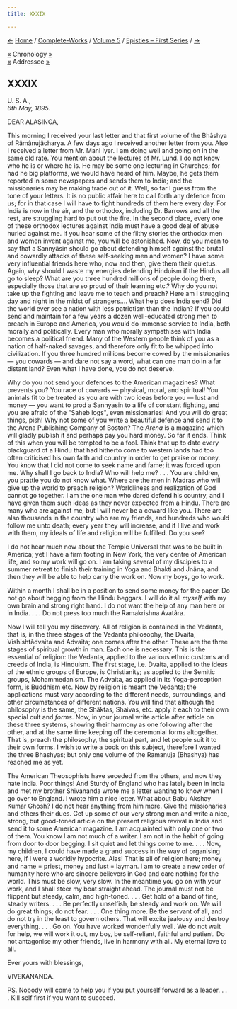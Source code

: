 ```yaml
---
title: XXXIX

---
```

<div>

[←](038_s.htm) [Home](../../../index.htm) /
[Complete-Works](../../complete_works.htm) / [Volume
5](../volume_5_contents.htm) / [Epistles – First
Series](epistles_first_series_contents.htm) / [→](040_alasinga.htm)

  

[«](../../volume_8/epistles_fourth_series/042_babies.htm) Chronology
[»](../../volume_6/epistles_second_series/065_mrs_bull.htm)  
[«](037_alasinga.htm) Addressee [»](040_alasinga.htm)

## XXXIX

U. S. A.,  
*6th May, 1895*.

DEAR ALASINGA,

This morning I received your last letter and that first volume of the
Bhâshya of Râmânujâcharya. A few days ago I received another letter from
you. Also I received a letter from Mr. Mani Iyer. I am doing well and
going on in the same old rate. You mention about the lectures of Mr.
Lund. I do not know who he is or where he is. He may be some one
lecturing in Churches; for had he big platforms, we would have heard of
him. Maybe, he gets them reported in some newspapers and sends them to
India; and the missionaries may be making trade out of it. Well, so far
I guess from the tone of your letters. It is no public affair here to
call forth any defence from us; for in that case I will have to fight
hundreds of them here every day. For India is now in the air, and the
orthodox, including Dr. Barrows and all the rest, are struggling hard to
put out the fire. In the second place, every one of these orthodox
lectures against India must have a good deal of abuse hurled against me.
If you hear some of the filthy stories the orthodox men and women invent
against me, you will be astonished. Now, do you mean to say that a
Sannyâsin should go about defending himself against the brutal and
cowardly attacks of these self-seeking men and women? I have some very
influential friends here who, now and then, give them their quietus.
Again, why should I waste my energies defending Hinduism if the Hindus
all go to sleep? What are you three hundred millions of people doing
there, especially those that are so proud of their learning etc.? Why do
you not take up the fighting and leave me to teach and preach? Here am I
struggling day and night in the midst of strangers.... What help does
India send? Did the world ever see a nation with less patriotism than
the Indian? If you could send and maintain for a few years a dozen
well-educated strong men to preach in Europe and America, you would do
immense service to India, both morally and politically. Every man who
morally sympathises with India becomes a political friend. Many of the
Western people think of you as a nation of half-naked savages, and
therefore only fit to be whipped into civilization. If you three hundred
millions become cowed by the missionaries — you cowards — and dare not
say a word, what can one man do in a far distant land? Even what I have
done, you do not deserve.

Why do you not send your defences to the American magazines? What
prevents you? You race of cowards — physical, moral, and spiritual! You
animals fit to be treated as you are with two ideas before you — lust
and money — you want to prod a Sannyasin to a life of constant fighting,
and you are afraid of the "Saheb logs", even missionaries! And you will
do great things, pish! Why not some of you write a beautiful defence and
send it to the Arena Publishing Company of Boston? The *Arena* is a
magazine which will gladly publish it and perhaps pay you hard money. So
far it ends. Think of this when you will be tempted to be a fool. Think
that up to date every blackguard of a Hindu that had hitherto come to
western lands had too often criticised his own faith and country in
order to get praise or money. You know that I did not come to seek name
and fame; it was forced upon me. Why shall I go back to India? Who will
help me? . . . You are children, you prattle you do not know what. Where
are the men in Madras who will give up the world to preach religion?
Worldliness and realization of God cannot go together. I am the one man
who dared defend his country, and I have given them such ideas as they
never expected from a Hindu. There are many who are against me, but I
will never be a coward like you. There are also thousands in the country
who are my friends, and hundreds who would follow me unto death; every
year they will increase, and if I live and work with them, my ideals of
life and religion will be fulfilled. Do you see?

I do not hear much now about the Temple Universal that was to be built
in America; yet I have a firm footing in New York, the very centre of
American life, and so my work will go on. I am taking several of my
disciples to a summer retreat to finish their training in Yoga and
Bhakti and Jnâna, and then they will be able to help carry the work on.
Now my boys, go to work.

Within a month I shall be in a position to send some money for the
paper. Do not go about begging from the Hindu beggars. I will do it all
*myself* with my own brain and strong right hand. I do not want the help
of any man here or in India. . . . Do not press too much the Ramakrishna
Avatâra.

Now I will tell you my discovery. All of religion is contained in the
Vedanta, that is, in the three stages of the Vedanta philosophy, the
Dvaita, Vishishtâdvaita and Advaita; one comes after the other. These
are the three stages of spiritual growth in man. Each one is necessary.
This is the essential of religion: the Vedanta, applied to the various
ethnic customs and creeds of India, is Hinduism. The first stage, i.e.
Dvaita, applied to the ideas of the ethnic groups of Europe, is
Christianity; as applied to the Semitic groups, Mohammedanism. The
Advaita, as applied in its Yoga-perception form, is Buddhism etc. Now by
religion is meant the Vedanta; the applications must vary according to
the different needs, surroundings, and other circumstances of different
nations. You will find that although the philosophy is the same, the
Shâktas, Shaivas, etc. apply it each to their own special cult and
*forms*. Now, in your journal write article after article on these three
systems, showing their harmony as one following after the other, and at
the same time keeping off the ceremonial forms altogether. That is,
preach the philosophy, the spiritual part, and let people suit it to
their own forms. I wish to write a book on this subject, therefore I
wanted the three Bhashyas; but only one volume of the Ramanuja (Bhashya)
has reached me as yet.

The American Theosophists have seceded from the others, and now they
hate India. Poor things! And Sturdy of England who has lately been in
India and met my brother Shivananda wrote me a letter wanting to know
when I go over to England. I wrote him a nice letter. What about Babu
Akshay Kumar Ghosh? I do not hear anything from him more. Give the
missionaries and others their dues. Get up some of our very strong men
and write a nice, strong, but good-toned article on the present
religious revival in India and send it to some American magazine. I am
acquainted with only one or two of them. You know I am not much of a
writer. I am not in the habit of going from door to door begging. I sit
quiet and let things come to me. . . . Now, my children, I could have
made a grand success in the way of organising here, if I were a worldly
hypocrite. Alas! That is all of religion here; money and name = priest,
money and lust = layman. I am to create a new order of humanity here who
are sincere believers in God and care nothing for the world. This must
be slow, very slow. In the meantime you go on with your work, and I
shall steer my boat straight ahead. The journal must not be flippant but
steady, calm, and high-toned. . . . Get hold of a band of fine, steady
writers. . . . Be perfectly unselfish, be steady and work on. We will do
great things; do not fear. . . . One thing more. Be the servant of all,
and do not try in the least to govern others. That will excite jealousy
and destroy everything. . . . Go on. You have worked wonderfully well.
We do not wait for help, we will work it out, my boy, be self-reliant,
faithful and patient. Do not antagonise my other friends, live in
harmony with all. My eternal love to all.

Ever yours with blessings,

VIVEKANANDA.

PS. Nobody will come to help you if you put yourself forward as a
leader. . . . Kill self first if you want to succeed.

</div>
